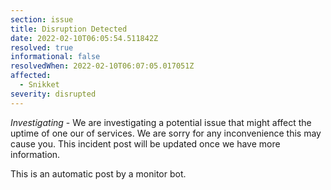 ```yaml
---
section: issue
title: Disruption Detected
date: 2022-02-10T06:05:54.511842Z
resolved: true
informational: false
resolvedWhen: 2022-02-10T06:07:05.017051Z
affected:
  - Snikket
severity: disrupted
---
```

*Investigating* - We are investigating a potential issue that might affect the uptime of one our of services. We are sorry for any inconvenience this may cause you. This incident post will be updated once we have more information.

This is an automatic post by a monitor bot.
        